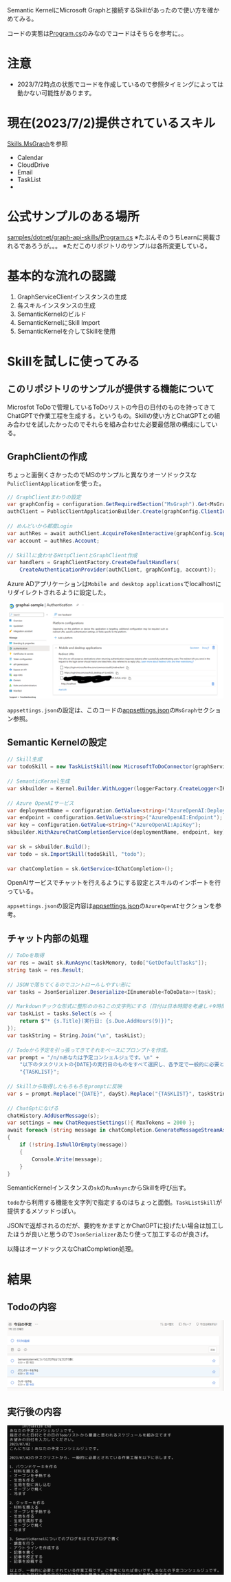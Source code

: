 Semantic KernelにMicrosoft Graphと接続するSkillがあったので使い方を確かめてみる。

コードの実態は[Program.cs](./Program.cs)のみなのでコードはそちらを参考に。。

# 注意

* 2023/7/2時点の状態でコードを作成しているので参照タイミングによっては動かない可能性があります。

# 現在(2023/7/2)提供されているスキル

[Skills.MsGraph](https://github.com/microsoft/semantic-kernel/tree/main/dotnet/src/Skills/Skills.MsGraph)を参照

* Calendar
* CloudDrive
* Email
* TaskList
* 

# 公式サンプルのある場所

[samples/dotnet/graph-api-skills/Program.cs](https://github.com/microsoft/semantic-kernel/blob/main/samples/dotnet/graph-api-skills/Program.cs)
※たぶんそのうちLearnに掲載されるであろうが。。。
※ただこのリポジトリのサンプルは各所変更している。

# 基本的な流れの認識

1. GraphServiceClientインスタンスの生成
1. 各スキルインスタンスの生成
1. SemanticKernelのビルド
1. SemanticKernelにSkill Import
1. SemanticKernelを介してSkillを使用

# Skillを試しに使ってみる

## このリポジトリのサンプルが提供する機能について

Microsfot ToDoで管理しているToDoリストの今日の日付のものを持ってきてChatGPTで作業工程を生成する。というもの。Skillの使い方とChatGPTとの組み合わせを試したかったのでそれらを組み合わせた必要最低限の構成にしている。

## GraphClientの作成

ちょっと面倒くさかったのでMSのサンプルと異なりオーソドックスな`PulicClientApplication`を使った。

``` csharp
// GraphClientまわりの設定
var graphConfig = configuration.GetRequiredSection("MsGraph").Get<MsGraphConfiguration>();
authClient = PublicClientApplicationBuilder.Create(graphConfig.ClientId).WithTenantId(graphConfig.TenantId).WithRedirectUri(graphConfig.RedirectUri.OriginalString).Build();

// めんどいから都度Login
var authRes = await authClient.AcquireTokenInteractive(graphConfig.Scopes).ExecuteAsync();
var account = authRes.Account;

// Skillに食わせるHttpClientとGraphClient作成
var handlers = GraphClientFactory.CreateDefaultHandlers(
    CreateAuthenticationProvider(authClient, graphConfig, account));
```

Azure ADアプリケーションは`Mobile and desktop applications`でlocalhostにリダイレクトされるように設定した。

![](./.attachments/2023-07-02-17-29-26.png)

`appsettings.json`の設定は、このコードの[appsettings.json](./appsettings.json)の`MsGraph`セクション参照。

## Semantic Kernelの設定

``` csharp
// Skill生成
var todoSkill = new TaskListSkill(new MicrosoftToDoConnector(graphServiceClient), loggerFactory.CreateLogger<TaskListSkill>());

// SemanticKernel生成
var skbuilder = Kernel.Builder.WithLogger(loggerFactory.CreateLogger<IKernel>());

// Azure OpenAIサービス
var deploymentName = configuration.GetValue<string>("AzureOpenAI:DeploymentName");
var endpoint = configuration.GetValue<string>("AzureOpenAI:Endpoint");
var key = configuration.GetValue<string>("AzureOpenAI:ApiKey");
skbuilder.WithAzureChatCompletionService(deploymentName, endpoint, key);

var sk = skbuilder.Build();
var todo = sk.ImportSkill(todoSkill, "todo");

var chatCompletion = sk.GetService<IChatCompletion>();
```

OpenAIサービスでチャットを行えるようにする設定とスキルのインポートを行っている。

`appsettings.json`の設定内容は[appsettings.json](./appsettings.json)の`AzureOpenAI`セクションを参考。

## チャット内部の処理

``` csharp
// ToDoを取得
var res = await sk.RunAsync(taskMemory, todo["GetDefaultTasks"]);
string task = res.Result;

// JSONで落ちてくるのでコントロールしやすい形に
var tasks = JsonSerializer.Deserialize<IEnumerable<ToDoData>>(task);

// Markdownチックな形式に整形ののち1この文字列にする（日付は日本時間を考慮し＋9時間する…超雑）
var taskList = tasks.Select(s => {
    return $"* {s.Title}(実行日: {s.Due.AddHours(9)})";
});
var taskString = String.Join("\n", taskList);

// Todoから予定を引っ張ってきてそれをベースにプロンプトを作成。
var prompt = "/n/nあなたは予定コンシェルジュです。\n" +
    "以下のタスクリストの{DATE}の実行日のものをすべて選択し、各予定で一般的に必要とされている作業工程を提示してください。\n" +
    "{TASKLIST}";

// Skillから取得したもろもろをpromptに反映
var s = prompt.Replace("{DATE}", daySt).Replace("{TASKLIST}", taskString);

// ChatGptになげる
chatHistory.AddUserMessage(s);
var settings = new ChatRequestSettings(){ MaxTokens = 2000 };
await foreach (string message in chatCompletion.GenerateMessageStreamAsync(chatHistory, settings))
{
    if (!string.IsNullOrEmpty(message))
    {
        Console.Write(message); 
    }
}
```
SemanticKernelインスタンスの`sk`の`RunAsync`からSkillを呼び出す。

`todo`から利用する機能を文字列で指定するのはちょっと面倒。`TaskListSkill`が提供するメソッドっぽい。

JSONで返却されるのだが、要約をかますとかChatGPTに投げたい場合は加工したほうが良いと思うので`JsonSerializer`あたり使って加工するのが良さげ。

以降はオーソドックスなChatCompletion処理。

# 結果

## Todoの内容

![](./.attachments/2023-07-02-17-34-49.png)

## 実行後の内容

![](./.attachments/2023-07-02-17-44-47.png)
